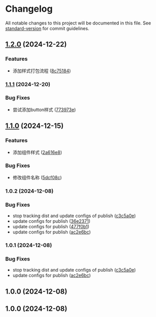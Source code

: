 # Changelog

All notable changes to this project will be documented in this file. See [standard-version](https://github.com/conventional-changelog/standard-version) for commit guidelines.

## [1.2.0](https://github.com/toGvaGo/my-components-library/compare/v1.1.1...v1.2.0) (2024-12-22)


### Features

* 添加样式打包流程 ([8c75184](https://github.com/toGvaGo/my-components-library/commit/8c75184014692bf960b34318e14814f82794f571))

### [1.1.1](https://github.com/toGvaGo/my-components-library/compare/v1.1.0...v1.1.1) (2024-12-20)


### Bug Fixes

* 尝试添加button样式 ([773973e](https://github.com/toGvaGo/my-components-library/commit/773973e35526b43edea347d53c87335113b6f02a))

## [1.1.0](https://github.com/toGvaGo/my-components-library/compare/v1.0.2...v1.1.0) (2024-12-15)


### Features

* 添加组件样式 ([2a616e8](https://github.com/toGvaGo/my-components-library/commit/2a616e8b10bb476da83e071dd9b86833867f59b5))


### Bug Fixes

* 修改组件名称 ([5dcf08c](https://github.com/toGvaGo/my-components-library/commit/5dcf08c9daeb33f8d01ba3bedae9313015705fbc))

### 1.0.2 (2024-12-08)


### Bug Fixes

* stop tracking dist and update configs of publish ([c3c5a0e](https://github.com/toGvaGo/my-components-library/commit/c3c5a0e597f2ab346bbeb8b69b429df2c9aeb450))
* update configs for publish ([36e2371](https://github.com/toGvaGo/my-components-library/commit/36e237124d54e769e3148752ceb347d16d2b3d17))
* update configs for publish ([477f0b1](https://github.com/toGvaGo/my-components-library/commit/477f0b1e1faa2322ca110b32fbf2edb70dae69a5))
* update configs for publish ([ac2e6bc](https://github.com/toGvaGo/my-components-library/commit/ac2e6bcf3857804661fa7ad726155fd9519a0879))

### 1.0.1 (2024-12-08)


### Bug Fixes

* stop tracking dist and update configs of publish ([c3c5a0e](https://github.com/toGvaGo/my-components-library/commit/c3c5a0e597f2ab346bbeb8b69b429df2c9aeb450))
* update configs for publish ([ac2e6bc](https://github.com/toGvaGo/my-components-library/commit/ac2e6bcf3857804661fa7ad726155fd9519a0879))

## 1.0.0 (2024-12-08)

## 1.0.0 (2024-12-08)
